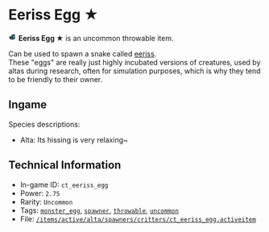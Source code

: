 # Eeriss Egg ★

<img src="https://raw.githubusercontent.com/Ceterai/Enternia/main/items/active/alta/spawners/critters/ct_eeriss_egg.png" alt="Eeriss Egg ★ icon" loading="lazy" height="16px" width="auto" /> **Eeriss Egg ★** is an uncommon throwable item.

Can be used to spawn a snake called [eeriss](https://ceterai.github.io/MyEnternia/Wiki/eeriss).  
These "eggs" are really just highly incubated versions of creatures, used by altas during research, often for simulation purposes, which is why they tend to be friendly to their owner.

## Ingame

Species descriptions:

- Alta: Its hissing is very relaxing~

## Technical Information

- In-game ID: `ct_eeriss_egg`
- Power: `2.75`
- Rarity: `Uncommon`
- Tags: [`monster_egg`](https://ceterai.github.io/MyEnternia/Wiki/Tags/MonsterEgg), [`spawner`](https://ceterai.github.io/MyEnternia/Wiki/Tags/Spawner), [`throwable`](https://ceterai.github.io/MyEnternia/Wiki/Tags/Throwable), [`uncommon`](https://ceterai.github.io/MyEnternia/Wiki/Tags/Uncommon)
- File: [`/items/active/alta/spawners/critters/ct_eeriss_egg.activeitem`](https://github.com/Ceterai/Enternia/blob/main/items/active/alta/spawners/critters/ct_eeriss_egg.activeitem)
